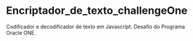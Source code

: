 # Encriptador_de_texto_challengeOne
Codificador e decodificador de texto em Javascript. Desafio do Programa Oracle ONE.
